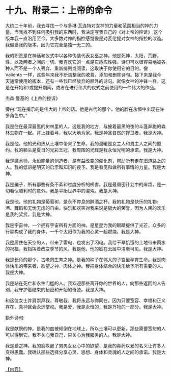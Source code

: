 

# 十九、附录二：上帝的命令

大约二十年前，我去寻找一个与多琳·瓦连特对女神的力量和范围相当的神的力量。当我找不到任何吸引我的东西时，我决定写我自己的《对上帝的控诉》,这个版本我一直沿用至今。大多数对神的指控感觉像是对瓦伦提对女神的指控的改造。我偏爱我的版本，因为它完全是独一无二的。

我的职责是在神话和仪式中以各种伪装代表女巫之神。他是死神，太阳，荒野，性，以及两者之间的一切。我喜欢它的一点是它适应性强。诗句可以很容易地被各种人而不是一个人丢弃、重新排列或阅读，这取决于你使用它的目的。像 Valiente 一样，这些年来我不断调整我的收费，添加和删除诗句。接下来是我今天通常使用的版本，还有一些我已经放弃的额外的诗句。就像女神的冲锋一样，这是在开始和/或提升期间，或者在进行伟大的仪式之前使用的一件伟大的作品。

杰森·曼基的《上帝的控诉》

旁白:“现在揭示的是伟大的上帝的话。他是古代的那个，他的脸在永恒中出现在许多角色中。”

我是住在最深最黑的树林里的人。这是我的地方，与披着最黑的夜的斗篷奔跑的森林生物在一起。背上挂着弓，我以大地为家。我是神圣自然的捍卫者。我是大神。

我是他，他的光和热从土壤中带来了生命。我的温暖是女主人和男主人之间的盟约。我的额头是夏日的光彩王冠，我周围的光辉是我永恒光明的承诺。我是大神。

我是魔术师，永恒能量的创造者，是有益改变的催化剂，帮助所有走在旧道路上的人。我的低语是明天的启示和知识的授予。我是看见和做所有事情的力量。我是大神。

我是骗子，所有那些有条不紊和过度分析的祸害。我是最周密计划中的麻烦，是一切看似顺利时的意外。我是平衡世界中的混沌。我是大神。

我是他，他的礼物是葡萄树，是永不停息的醉酒之杯。我的礼物是快乐的礼物:酒、舞蹈和无忧无虑的自由。快乐和欢笑对我来说是极大的荣誉，因为人民的欢乐是我的奖赏。我是大神。

我是宇宙神，一个拥有宇宙所有方面的神。是星星为我的眼睛提供了光芒，众多的行星构成了我的身体，一千个太阳作为我的心灵一起燃烧。我是大神。

我是居住在天空的人，带来了雷电，也发出了闪电。我给干旱饥饿的土地带来雨水的祝福。我指挥着改变季节的风。我是他，他的脸在云层中清晰可见。我是大神。

我是长角的那个，古老的生育之神。是我的种子在伟大的子宫里孕育生命。我是肉体快乐的带来者，欲望之神，肉体之神。我把身体结合的快乐给予所有需要的人。我是大神。

我是站在死亡和永生门槛的人。我欢迎那些离开你的世界的人，向那些返回的人告别。我守护着结束的秘密和开始的奇迹。我是大神。

和这位女士并肩崇拜我。尊敬我，我将永远与你同在。因为只要宽容、幸福和正义存在，真神就会永远掌权。我是爱，我是永恒的，我是万物的一部分。我是大神。

额外诗句:

我是献祭的神。是我的血被倾倒在地球上，所以土壤可以更新，那些需要宽恕的人可以得到它。我不关心我自己，只关心为我服务的人。我是大神。

我是爱之神。我的箭唤醒了男男女女心中的欲望，是我的毒药以爱的名义让许多人变得愚蠢。我确认那些选择分享心灵、思想、身体和灵魂的人之间的承诺。我是大神。

[【内容】](Contents.xhtml#_idTextAnchor000)